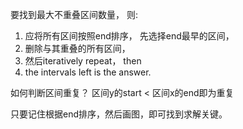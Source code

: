 要找到最大不重叠区间数量， 则:
1. 应将所有区间按照end排序， 先选择end最早的区间， 
2. 删除与其重叠的所有区间， 
3. 然后iteratively repeat， then
4. the intervals left is the answer.

如何判断区间重复？
区间y的start < 区间x的end即为重复

只要记住根据end排序，然后画图，即可找到求解关键。